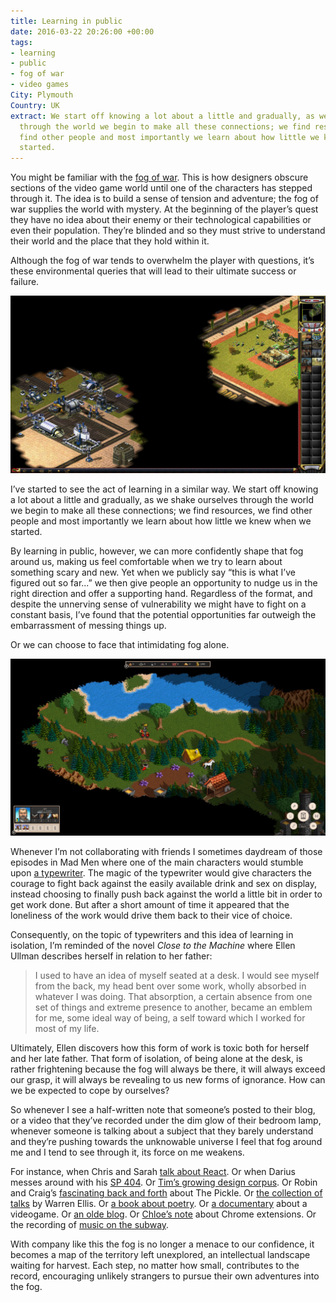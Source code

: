 ```yaml
---
title: Learning in public
date: 2016-03-22 20:26:00 +00:00
tags:
- learning
- public
- fog of war
- video games
City: Plymouth
Country: UK
extract: We start off knowing a lot about a little and gradually, as we shake ourselves
  through the world we begin to make all these connections; we find resources, we
  find other people and most importantly we learn about how little we knew when we
  started.
---
```


You might be familiar with the [fog of war](http://www.gamereplays.org/community/What_kind_of_shroud_fog_of_war_do_you_preferl-t948562.html). This is how designers obscure sections of the video game world until one of the characters has stepped through it. The idea is to build a sense of tension and adventure; the fog of war supplies the world with mystery. At the beginning of the player’s quest they have no idea about their enemy or their technological capabilities or even their population. They’re blinded and so they must strive to understand their world and the place that they hold within it.

Although the fog of war tends to overwhelm the player with questions, it’s these environmental queries that will lead to their ultimate success or failure.

![LingoAsset.jpg](/uploads/LingoAsset.jpg)

I’ve started to see the act of learning in a similar way. We start off knowing a lot about a little and gradually, as we shake ourselves through the world we begin to make all these connections; we find resources, we find other people and most importantly we learn about how little we knew when we started.

By learning in public, however, we can more confidently shape that fog around us, making us feel comfortable when we try to learn about something scary and new. Yet when we publicly say “this is what I’ve figured out so far...” we then give people an opportunity to nudge us in the right direction and offer a supporting hand. Regardless of the format, and despite the unnerving sense of vulnerability we might have to fight on a constant basis, I’ve found that the potential opportunities far outweigh the embarrassment of messing things up.

Or we can choose to face that intimidating fog alone.

![fog-of-war.jpg](/uploads/fog-of-war.jpg)

Whenever I’m not collaborating with friends I sometimes daydream of those episodes in Mad Men where one of the main characters would stumble upon [a typewriter](http://i.imgur.com/kiysMCM.gif). The magic of the typewriter would give characters the courage to fight back against the easily available drink and sex on display, instead choosing to finally push back against the world a little bit in order to get work done. But after a short amount of time it appeared that the loneliness of the work would drive them back to their vice of choice. 

Consequently, on the topic of typewriters and this idea of learning in isolation, I’m reminded of the novel *Close to the Machine* where Ellen Ullman describes herself in relation to her father: 

> I used to have an idea of myself seated at a desk. I would see myself from the back, my head bent over some work, wholly absorbed in whatever I was doing. That absorption, a certain absence from one set of things and extreme presence to another, became an emblem for me, some ideal way of being, a self toward which I worked for most of my life.

Ultimately, Ellen discovers how this form of work is toxic both for herself and her late father. That form of isolation, of being alone at the desk, is rather frightening  because the fog will always be there, it will always exceed our grasp, it will always be revealing to us new forms of ignorance. How can we be expected to cope by ourselves?

So whenever I see a half-written note that someone’s posted to their blog, or a video that they’ve recorded under the dim glow of their bedroom lamp, whenever someone is talking about a subject that they barely understand and they’re pushing towards the unknowable universe I feel that fog around me and I tend to see through it, its force on me weakens.

For instance, when Chris and Sarah [talk about React](https://www.youtube.com/watch?v=LR_Fb2LbnhY). Or when Darius messes around with his [SP 404](https://www.youtube.com/watch?v=geQnq5whBVM&feature=youtu.be). Or [Tim’s growing design corpus](http://nicewebtype.com/notes/). Or Robin and Craig’s [fascinating back and forth](https://medium.com/message/the-pickle-a-conversation-about-making-digital-books-8242360378e4#.9veqk9c67) about The Pickle. Or [the collection of talks](http://www.amazon.co.uk/CUNNING-PLANS-Talks-Warren-Ellis-ebook/dp/B00Z9LFC8U/ref=sr_1_1?s=books&ie=UTF8&qid=1458680063&sr=1-1&keywords=cunning+plans) by Warren Ellis. Or [a book about poetry](http://www.amazon.co.uk/Madness-Rack-Honey-Collected-Lectures/dp/1933517573). Or [a documentary](https://www.youtube.com/watch?v=R0l7LzC_h8I) about a videogame. Or [an olde blog](http://tilde.club/~ford/). Or [Chloe’s note](http://chloeweil.com/blog/uptight) about Chrome extensions. Or the recording of [music on the subway](https://soundcloud.com/cassiemarketos/subway).

With company like this the fog is no longer a menace to our confidence, it becomes a map of the territory left unexplored, an intellectual landscape waiting for harvest. Each step, no matter how small, contributes to the record, encouraging unlikely strangers to pursue their own adventures into the fog.